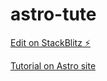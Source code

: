 # astro-tute

[Edit on StackBlitz ⚡️](https://stackblitz.com/edit/github-chhmjs)

[Tutorial on Astro site](https://docs.astro.build/en/tutorial/)
